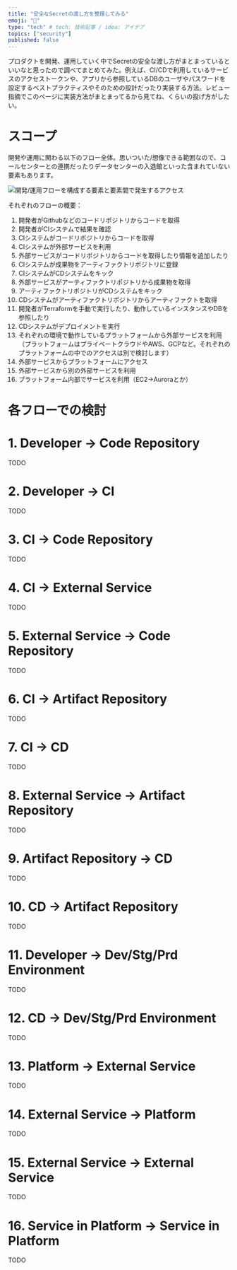```yaml
---
title: "安全なSecretの渡し方を整理してみる"
emoji: "🐥"
type: "tech" # tech: 技術記事 / idea: アイデア
topics: ["security"]
published: false
---
```


プロダクトを開発、運用していく中でSecretの安全な渡し方がまとまっているといいなと思ったので調べてまとめてみた。例えば、CI/CDで利用しているサービスのアクセストークンや、アプリから参照しているDBのユーザやパスワードを設定するベストプラクティスやそのための設計だったり実装する方法。レビュー指摘でこのページに実装方法がまとまってるから見てね、くらいの投げ方がしたい。

# スコープ

開発や運用に関わる以下のフロー全体。思いついた/想像できる範囲なので、コールセンターとの連携だったりデータセンターの入退館といった含まれていない要素もあります。

![開発/運用フローを構成する要素と要素間で発生するアクセス](https://storage.googleapis.com/zenn-user-upload/8fe69309da0f98dc810531bd.jpg)

それぞれのフローの概要：

1. 開発者がGithubなどのコードリポジトリからコードを取得
2. 開発者がCIシステムで結果を確認
3. CIシステムがコードリポジトリからコードを取得
4. CIシステムが外部サービスを利用
5. 外部サービスがコードリポジトリからコードを取得したり情報を追加したり
6. CIシステムが成果物をアーティファクトリポジトリに登録
7. CIシステムがCDシステムをキック
8. 外部サービスがアーティファクトリポジトリから成果物を取得
9. アーティファクトリポジトリがCDシステムをキック
10. CDシステムがアーティファクトリポジトリからアーティファクトを取得
11. 開発者がTerraformを手動で実行したり、動作しているインスタンスやDBを参照したり
12. CDシステムがデプロイメントを実行
13. それぞれの環境で動作しているプラットフォームから外部サービスを利用（プラットフォームはプライベートクラウドやAWS、GCPなど。それぞれのプラットフォームの中でのアクセスは別で検討します）
14. 外部サービスからプラットフォームにアクセス
15. 外部サービスから別の外部サービスを利用
16. プラットフォーム内部でサービスを利用（EC2->Auroraとか）

# 各フローでの検討
# 1. Developer -> Code Repository

TODO

# 2. Developer -> CI

TODO

# 3. CI -> Code Repository

TODO

# 4. CI -> External Service

TODO

# 5. External Service -> Code Repository

TODO

# 6. CI -> Artifact Repository

TODO

# 7. CI -> CD

TODO

# 8. External Service -> Artifact Repository

TODO

# 9. Artifact Repository -> CD

TODO

# 10. CD -> Artifact Repository

TODO

# 11. Developer -> Dev/Stg/Prd Environment

TODO

# 12. CD -> Dev/Stg/Prd Environment

TODO

# 13. Platform -> External Service

TODO

# 14. External Service -> Platform

TODO

# 15. External Service -> External Service

TODO

# 16. Service in Platform -> Service in Platform

TODO
